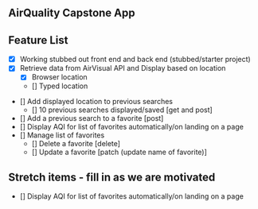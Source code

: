 ## AirQuality Capstone App

## Feature List
* [X] Working stubbed out front end and back end (stubbed/starter project)
* [X] Retrieve data from AirVisual API and Display based on location
    * [X] Browser location
    * [] Typed location 
* [] Add displayed location to previous searches
    * [] 10 previous searches displayed/saved [get and post]
* [] Add a previous search to a favorite [post]
* [] Display AQI for list of favorites automatically/on landing on a page
* [] Manage list of favorites
    * [] Delete a favorite [delete]
    * [] Update a favorite [patch (update name of favorite)]

## Stretch items - fill in as we are motivated
* [] Display AQI for list of favorites automatically/on landing on a page
